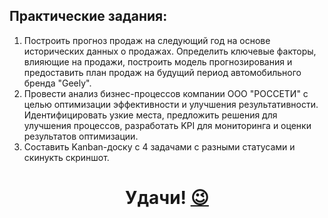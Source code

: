 ## Практические задания:
1. Построить прогноз продаж на следующий год на основе исторических данных о продажах. Определить ключевые факторы, влияющие на продажи, построить модель прогнозирования и предоставить план продаж на будущий период автомобильного бренда "Geely".
2. Провести анализ бизнес-процессов компании ООО "РОССЕТИ" с целью оптимизации эффективности и улучшения результативности. Идентифицировать узкие места, предложить решения для улучшения процессов, разработать KPI для мониторинга и оценки результатов оптимизации.
3. Составить Kanban-доску с 4 задачами с разными статусами и скинукть скриншот.

<h1 align="center">
  Удачи! <a href="https://www.youtube.com/channel/UCaW0RNRwMILFdRM3-EpUYjg" target="_blank">😉</a> 
</h1>
